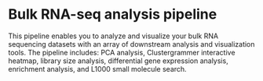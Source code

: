 # Bulk RNA-seq analysis pipeline

This pipeline enables you to analyze and visualize your bulk RNA sequencing datasets with an array of  downstream analysis and visualization tools. The pipeline includes: PCA analysis, Clustergrammer interactive heatmap, library size analysis, differential gene expression analysis, enrichment analysis, and L1000 small molecule search.
